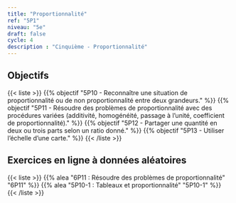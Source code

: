```yaml
---
title: "Proportionnalité"
ref: "5P1"
niveau: "5e"
draft: false
cycle: 4
description : "Cinquième - Proportionnalité"
---
```



<h2 class="ui horizontal divider header">Objectifs</h2>

{{< liste >}}
	{{% objectif "5P10 - Reconnaître une situation de proportionnalité ou de non proportionnalité entre deux grandeurs." %}}
	{{% objectif "5P11 - Résoudre des problèmes de proportionnalité avec des procédures variées (additivité, homogénéité, passage à l’unité, coefficient de proportionnalité)." %}}
	{{% objectif "5P12 - Partager une quantité en deux ou trois parts selon un ratio donné." %}}
	{{% objectif "5P13 - Utiliser l’échelle d’une carte." %}}
{{< /liste >}}

<div class="ui hidden divider"></div>
<div class="ui hidden divider"></div>
 <h2 class="ui horizontal divider header">Exercices en ligne à données aléatoires</h2>

{{< liste >}}
	{{% alea "6P11 : Résoudre des problèmes de proportionnalité" "6P11" %}}
	{{% alea "5P10-1 : Tableaux et proportionnalité" "5P10-1" %}}
{{< /liste >}}

<div class="ui hidden divider"></div>
<div class="ui hidden divider"></div>

<!--
<h2 class="ui horizontal divider header">Compléments numériques</h2>

{{< liste >}}
	{{% youtube "N10 : Le système de numération décimal (vidéo de Jean-Yves Labouche)" "UudfsVP17Jk" %}}
	{{% youtube "N12 : Multiplier un entier par 100 (vidéo de Christophe Bringard)" "LR_ZwBNZVmg" %}}
	{{% url "N12 : Glisse-nombre - Multiplier ou diviser par 10, 100 ou 1 000 (outil développé par Arnaud Durand)" "https://mathix.org/glisse-nombre/index.html" %}}
	{{% url "Polypad (manipuler les fractions)" "https://mathigon.org/polypad" %}}
{{< /liste >}}



<div class="ui hidden divider"></div>
<div class="ui hidden divider"></div>

<h2 class="ui horizontal divider header">Corrections</h2>

{{< liste >}}
	{{% pdf-corr "Mise en route N1 : Numérations et fractions" 6N1 %}}
	{{% pdf-corr "Entrainement N10 : Connaitre le système décimal" "6N10" %}}
	{{% pdf-corr "Entrainement N11 : Comparer, ranger, encadrer, repérer des grands nombres entiers" "6N11" %}}
	{{% pdf-corr "Entrainement N12-N13 : Multiplier un entier par 10, 100, 1 000 et convertir (déca à kilo)" "6N12-N13" %}}
	{{% pdf-corr "Entrainement N12-N13 BIS : Multiplier un entier par 10, 100, 1 000 et convertir (déca à kilo)" "6N12-N13v2" %}}
	{{% pdf-corr "Entrainement N12-N13 TER : Multiplier un entier par 10, 100, 1 000 et convertir (déca à kilo)" "6N12-N13v3" %}}
	{{% pdf-corr "Entrainement N14 : Comprendre et utiliser la notion de fraction dans des cas simples." "6N14" %}}
{{< /liste >}}
 -->
